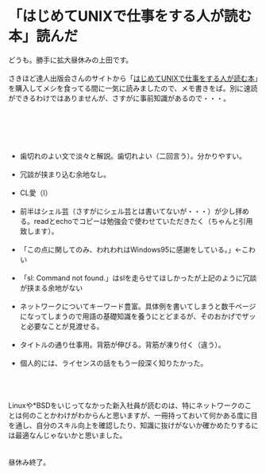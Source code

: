 # 「はじめてUNIXで仕事をする人が読む本」読んだ
どうも。勝手に拡大昼休みの上田です。<br />
<br />
さきほど達人出版会さんのサイトから「<a href="http://tatsu-zine.com/books/hajimete-unix-shigoto" target="_blank">はじめてUNIXで仕事をする人が読む本</a>」を購入してメシを食ってる間に一気に読みましたので、メモ書きをば。別に速読ができるわけではありませんが、さすがに事前知識があるので・・・。<br />
<br />
<!--more--><br />
<br />
<ul><br />
 <li>歯切れのよい文で淡々と解説。歯切れよい（二回言う）。分かりやすい。</li><br />
 <li>冗談が挟まり込む余地なし。</li><br />
 <li>CL愛（I）</li><br />
 <li>前半はシェル芸（さすがにシェル芸とは書いてないが・・・）が少し拝める。readとechoでコピーは勉強会で使わせていただきたく（ちゃんと引用致します）。</li><br />
 <li>「この点に関してのみ、われわれはWindows95に感謝をしている。」←こわい</li><br />
 <li>「sl: Command not found.」はslを走らせてほしかったが上記のように冗談が挟まる余地がない</li><br />
 <li>ネットワークについてキーワード豊富。具体例を書いてしまうと数千ページになってしまうので用語の基礎知識を養うにとどまるが、そのおかげでザッと必要なことが見渡せる。</li><br />
 <li>タイトルの通り仕事用。背筋が伸びる。背筋が凍り付く（違う）。</li><br />
 <li>個人的には、ライセンスの話をもう一段深く知りたかった。</li><br />
</ul><br />
<br />
Linuxや*BSDをいじってなかった新入社員が読むのは、特にネットワークのことは何のことかわけがわからんと思いますが、一冊持っておいて何かある度に目を通し、自分のスキル向上を確認したり、知識に抜けがないか確かめたりするには最適なんじゃないかと思いました。<br />
<br />
<br />
昼休み終了。
